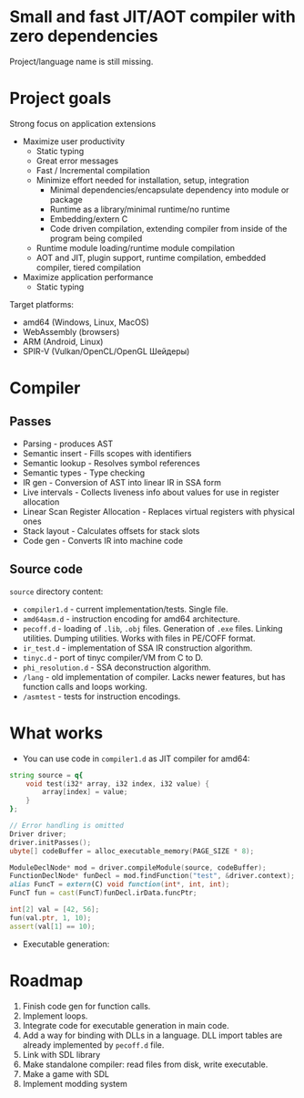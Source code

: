 # Small and fast JIT/AOT compiler with zero dependencies

Project/language name is still missing.

# Project goals

Strong focus on application extensions
- Maximize user productivity
    - Static typing
    - Great error messages
    - Fast / Incremental compilation
    - Minimize effort needed for installation, setup, integration
        - Minimal dependencies/encapsulate dependency into module or package
        - Runtime as a library/minimal runtime/no runtime
        - Embedding/extern C
        - Code driven compilation, extending compiler from inside of the program being compiled
    - Runtime module loading/runtime module compilation
    - AOT and JIT, plugin support, runtime compilation, embedded compiler, tiered compilation
- Maximize application performance
    - Static typing

Target platforms:
- amd64 (Windows, Linux, MacOS)
- WebAssembly (browsers)
- ARM (Android, Linux)
- SPIR-V (Vulkan/OpenCL/OpenGL Шейдеры)


# Compiler

## Passes

* Parsing - produces AST
* Semantic insert - Fills scopes with identifiers
* Semantic lookup - Resolves symbol references
* Semantic types - Type checking
* IR gen - Conversion of AST into linear IR in SSA form
* Live intervals - Collects liveness info about values for use in register allocation
* Linear Scan Register Allocation - Replaces virtual registers with physical ones
* Stack layout - Calculates offsets for stack slots
* Code gen - Converts IR into machine code


## Source code

`source` directory content:

* `compiler1.d` - current implementation/tests. Single file.
* `amd64asm.d` - instruction encoding for amd64 architecture.
* `pecoff.d` - loading of `.lib`, `.obj` files. Generation of `.exe` files. Linking utilities. Dumping utilities. Works with files in PE/COFF format.
* `ir_test.d` - implementation of SSA IR construction algorithm.
* `tinyc.d` - port of tinyc compiler/VM from C to D.
* `phi_resolution.d` - SSA deconstruction algorithm.
* `/lang` - old implementation of compiler. Lacks newer features, but has function calls and loops working.
* `/asmtest` - tests for instruction encodings.


# What works

- You can use code in `compiler1.d` as JIT compiler for amd64:
```D
string source = q{
    void test(i32* array, i32 index, i32 value) {
        array[index] = value;
    }
};

// Error handling is omitted
Driver driver;
driver.initPasses();
ubyte[] codeBuffer = alloc_executable_memory(PAGE_SIZE * 8);

ModuleDeclNode* mod = driver.compileModule(source, codeBuffer);
FunctionDeclNode* funDecl = mod.findFunction("test", &driver.context);
alias FuncT = extern(C) void function(int*, int, int);
FuncT fun = cast(FuncT)funDecl.irData.funcPtr;

int[2] val = [42, 56];
fun(val.ptr, 1, 10);
assert(val[1] == 10);
```

- Executable generation:


# Roadmap

1. Finish code gen for function calls.
2. Implement loops.
3. Integrate code for executable generation in main code.
4. Add a way for binding with DLLs in a language. DLL import tables are already implemented by `pecoff.d` file.
5. Link with SDL library
6. Make standalone compiler: read files from disk, write executable.
7. Make a game with SDL
8. Implement modding system